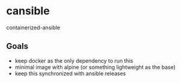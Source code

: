 # cansible
containerized-ansible

## Goals
- keep docker as the only dependency to run this
- minimal image with alpine (or something lightweight as the base)
- keep this synchronized with ansible releases
